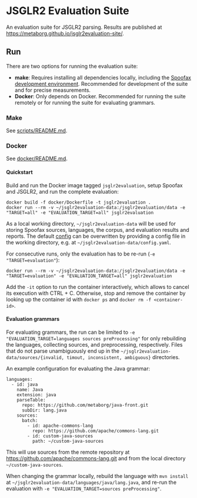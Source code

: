 # JSGLR2 Evaluation Suite

An evaluation suite for JSGLR2 parsing.
Results are published at https://metaborg.github.io/jsglr2evaluation-site/.

## Run

There are two options for running the evaluation suite:
 - **make**: Requires installing all dependencies locally, including the [Spoofax development environment](http://www.metaborg.org/en/latest/source/dev/index.html). Recommended for development of the suite and for precise measurements.
 - **Docker**: Only depends on Docker. Recommended for running the suite remotely or for running the suite for evaluating grammars.

### Make

See [scripts/README.md](scripts/README/md).

### Docker

See [docker/README.md](docker/README/md).

#### Quickstart

Build and run the Docker image tagged `jsglr2evaluation`, setup Spoofax and JSGLR2, and run the complete evaluation:

```
docker build -f docker/Dockerfile -t jsglr2evaluation .
docker run --rm -v ~/jsglr2evaluation-data:/jsglr2evaluation/data -e "TARGET=all" -e "EVALUATION_TARGET=all" jsglr2evaluation
```

As a local working directory, `~/jsglr2evaluation-data` will be used for storing Spoofax sources, languages, the corpus, and evaluation results and reports.
The default [config](scripts/config.yaml) can be overwritten by providing a config file in the working directory, e.g. at `~/jsglr2evaluation-data/config.yaml`.

For consecutive runs, only the evaluation has to be re-run (`-e "TARGET=evaluation"`):

```
docker run --rm -v ~/jsglr2evaluation-data:/jsglr2evaluation/data -e "TARGET=evaluation" -e "EVALUATION_TARGET=all" jsglr2evaluation
```

Add the `-it` option to run the container interactively, which allows to cancel its execution with CTRL + C.
Otherwise, stop and remove the container by looking up the container id with `docker ps` and `docker rm -f <container-id>`.

#### Evaluation grammars

For evaluating grammars, the run can be limited to `-e "EVALUATION_TARGET=languages sources preProcessing"` for only rebuilding the languages, collecting sources, and preprocessing, respectively.
Files that do not parse unambiguously end up in the `~/jsglr2evaluation-data/sources/{invalid, timout, inconsistent, ambiguous}` directories.

An example configuration for evaluating the Java grammar:

```
languages:
  - id: java
    name: Java
    extension: java
    parseTable:
      repo: https://github.com/metaborg/java-front.git
      subDir: lang.java
    sources:
      batch:
        - id: apache-commons-lang
          repo: https://github.com/apache/commons-lang.git
        - id: custom-java-sources
          path: ~/custom-java-sources
```

This will use sources from the remote repository at https://github.com/apache/commons-lang.git and from the local directory `~/custom-java-sources`.

When changing the grammar locally, rebuild the language with `mvn install` at `~/jsglr2evaluation-data/languages/java/lang.java`, and re-run the evaluation with `-e "EVALUATION_TARGET=sources preProcessing"`.
